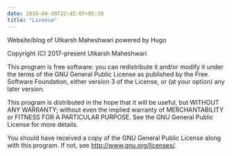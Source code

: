 ```yaml
---
date: 2018-04-30T22:45:07+05:30
title: "License"
---
```


Website/blog of Utkarsh Maheshwari powered by Hugo

Copyright (C) 2017-present Utkarsh Maheshwari

This program is free software: you can redistribute it and/or modify
it under the terms of the GNU General Public License as published by
the Free Software Foundation, either version 3 of the License, or
(at your option) any later version.

This program is distributed in the hope that it will be useful,
but WITHOUT ANY WARRANTY; without even the implied warranty of
MERCHANTABILITY or FITNESS FOR A PARTICULAR PURPOSE.  See the
GNU General Public License for more details.

You should have received a copy of the GNU General Public License
along with this program.  If not, see <http://www.gnu.org/licenses/>.
